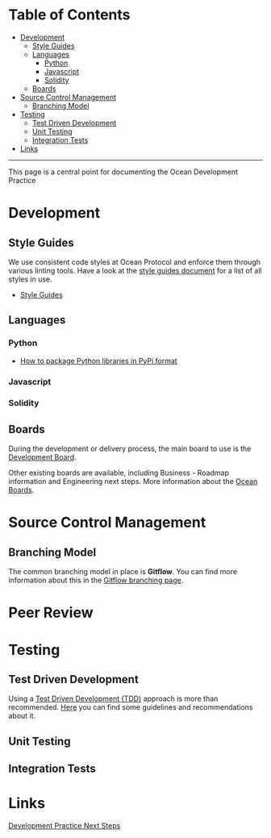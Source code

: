 
Table of Contents
=================

   * [Development](#development)
      * [Style Guides](#style-guides)
      * [Languages](#languages)
         * [Python](#python)
         * [Javascript](#javascript)
         * [Solidity](#solidity)
      * [Boards](#boards)
   * [Source Control Management](#source-control-management)
      * [Branching Model](#branching-model)
   * [Testing](#testing)
      * [Test Driven Development](#test-driven-development)
      * [Unit Testing](#unit-testing)
      * [Integration Tests](#integration-tests)
   * [Links](#links)


---

This page is a central point for documenting the Ocean Development Practice

# Development

## Style Guides

We use consistent code styles at Ocean Protocol and enforce them through various linting tools. Have a look at the [style guides document](development/style-guides.md) for a list of all styles in use.

* [Style Guides](development/style-guides.md)

## Languages

### Python

* [How to package Python libraries in PyPi format](development/libraries-pypi.md)

### Javascript

### Solidity

## Boards

During the development or delivery process, the main board to use is the [Development Board](alm/boards.md#development-board).

Other existing boards are available, including Business - Roadmap information and Engineering next steps. More information about the [Ocean Boards](alm/boards.md).

# Source Control Management


## Branching Model

The common branching model in place is **Gitflow**. You can find more information about this in the [Gitflow branching page](development/branching-model.md).

# Peer Review

# Testing


## Test Driven Development

Using a [Test Driven Development (TDD)](development/tdd.md) approach is more than recommended. [Here](development/tdd.md) you can find some guidelines and recommendations about it.


## Unit Testing



## Integration Tests



# Links

[Development Practice Next Steps](https://github.com/oceanprotocol/engineering/issues?q=is%3Aissue+is%3Aopen+label%3ADevelopment)